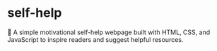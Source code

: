 # self-help
🌱 A simple motivational self-help webpage built with HTML, CSS, and JavaScript to inspire readers and suggest helpful resources.
